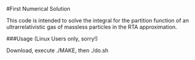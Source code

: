 #First Numerical Solution

This code is intended to solve the integral for the partition function of an ultrarrelativistic gas of massless particles in the RTA approximation.

###Usage (Linux Users only, sorry!)

Download, execute ./MAKE, then ./do.sh

